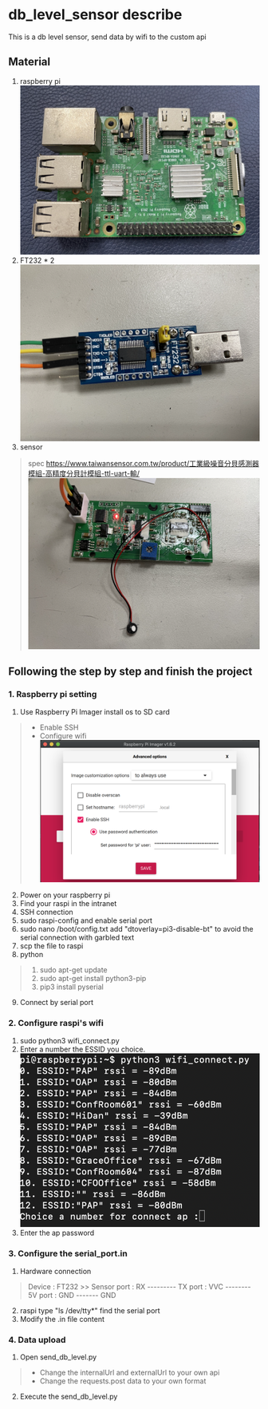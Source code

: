 # db_level_sensor describe
This is a db level sensor, send data by wifi to the custom api

## Material
1. raspberry pi
![raspberry pi](https://github.com/Dan19920406/db_level_sensor/blob/main/picture/raspberry_pi.png)
2. FT232 * 2
![FT232](https://github.com/Dan19920406/db_level_sensor/blob/main/picture/FT232.png)
3. sensor
> spec <https://www.taiwansensor.com.tw/product/工業級噪音分貝感測器模組-高精度分貝計模組-ttl-uart-輸/>
![sensor](https://github.com/Dan19920406/db_level_sensor/blob/main/picture/db_level_sensor.png)

## Following the step by step and finish the project
### 1. Raspberry pi setting
1. Use Raspberry Pi Imager install os to SD card
> - Enable SSH
> - Configure wifi
![imager](https://github.com/Dan19920406/db_level_sensor/blob/main/picture/raspberry_pi_imager.png)
2. Power on your raspberry pi
3. Find your raspi in the intranet
4. SSH connection
5. sudo raspi-config and enable serial port
6. sudo nano /boot/config.txt add "dtoverlay=pi3-disable-bt" to avoid the serial connection with garbled text
7. scp the file to raspi
8. python
> 1. sudo apt-get update
> 2. sudo apt-get install python3-pip
> 3. pip3 install pyserial
9. Connect by serial port

### 2. Configure raspi's wifi
1. sudo python3 wifi_connect.py
2. Enter a number the ESSID you choice.
![choice ap](https://github.com/Dan19920406/db_level_sensor/blob/main/picture/configure_wifi.png)
3. Enter the ap password

### 3. Configure the serial_port.in
1. Hardware connection
> Device : FT232 >> Sensor
> port : RX --------- TX
> port : VVC -------- 5V
> port : GND ------- GND

2. raspi type "ls /dev/tty*" find the serial port
3. Modify the .in file content

### 4. Data upload
1. Open send_db_level.py
> - Change the internalUrl and externalUrl to your own api
> - Change the requests.post data to your own format
2. Execute the send_db_level.py



